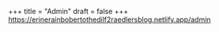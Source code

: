 +++
title = "Admin"
draft = false
+++
https://erinerainbobertothedilf2raedlersblog.netlify.app/admin